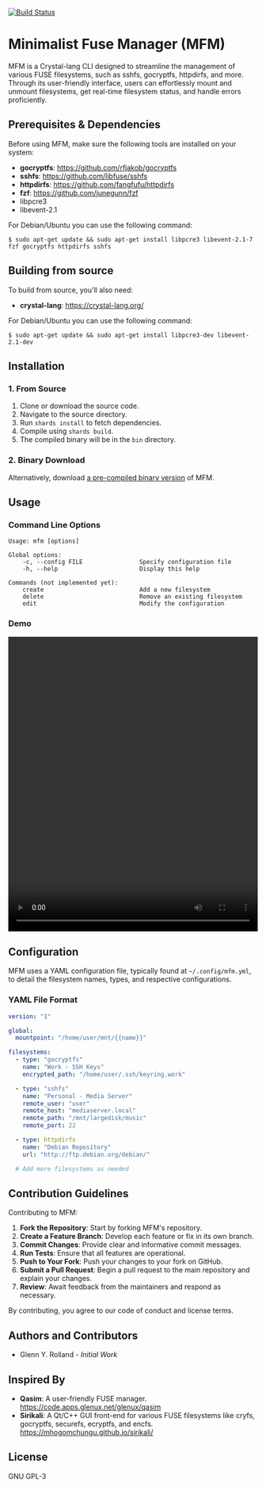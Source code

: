 <!--
# SPDX-License-Identifier: GPL-3.0-or-later
#
# SPDX-FileCopyrightText: 2023 Glenn Y. Rolland <glenux@glenux.net>
# Copyright © 2023 Glenn Y. Rolland <glenux@glenux.net>
-->

[![Build Status](https://cicd.apps.glenux.net/api/badges/glenux/mfm/status.svg)](https://cicd.apps.glenux.net/glenux/mfm)

# Minimalist Fuse Manager (MFM)

MFM is a Crystal-lang CLI designed to streamline the management of various FUSE filesystems, such as sshfs, gocryptfs, httpdirfs, and more. Through its user-friendly interface, users can effortlessly mount and unmount filesystems, get real-time filesystem status, and handle errors proficiently.

## Prerequisites & Dependencies

Before using MFM, make sure the following tools are installed on your system:

- **gocryptfs**: <https://github.com/rfjakob/gocryptfs>
- **sshfs**: <https://github.com/libfuse/sshfs>
- **httpdirfs**: <https://github.com/fangfufu/httpdirfs>
- **fzf**: <https://github.com/junegunn/fzf>
- libpcre3
- libevent-2.1

For Debian/Ubuntu you can use the following command:

```shell-session
$ sudo apt-get update && sudo apt-get install libpcre3 libevent-2.1-7 fzf gocryptfs httpdirfs sshfs
```

## Building from source

To build from source, you'll also need:

- **crystal-lang**: <https://crystal-lang.org/>

For Debian/Ubuntu you can use the following command:

```shell-session
$ sudo apt-get update && sudo apt-get install libpcre3-dev libevent-2.1-dev
```

## Installation

### 1. From Source

1. Clone or download the source code.
2. Navigate to the source directory.
3. Run `shards install` to fetch dependencies.
4. Compile using `shards build`.
5. The compiled binary will be in the `bin` directory.

### 2. Binary Download

Alternatively, download [a pre-compiled binary
version](https://code.apps.glenux.net/glenux/mfm/releases) of MFM.

## Usage

### Command Line Options

```
Usage: mfm [options]

Global options:
    -c, --config FILE                Specify configuration file
    -h, --help                       Display this help

Commands (not implemented yet):
    create                           Add a new filesystem
    delete                           Remove an existing filesystem
    edit                             Modify the configuration
```

### Demo

<video src="https://code.apps.glenux.net/glenux/mfm/media/branch/develop/doc/output.webm" width="810" height="595" style="max-width: 100%;" controls="controls"></video>

## Configuration

MFM uses a YAML configuration file, typically found at `~/.config/mfm.yml`, to
detail the filesystem names, types, and respective configurations.

### YAML File Format

```yaml
version: "1"

global:
  mountpoint: "/home/user/mnt/{{name}}"

filesystems:
  - type: "gocryptfs"
    name: "Work - SSH Keys"
    encrypted_path: "/home/user/.ssh/keyring.work"

  - type: "sshfs"
    name: "Personal - Media Server"
    remote_user: "user"
    remote_host: "mediaserver.local"
    remote_path: "/mnt/largedisk/music"
    remote_port: 22

  - type: httpdirfs
    name: "Debian Repository"
    url: "http://ftp.debian.org/debian/"

  # Add more filesystems as needed
```

## Contribution Guidelines

Contributing to MFM:

1. **Fork the Repository**: Start by forking MFM's repository.
2. **Create a Feature Branch**: Develop each feature or fix in its own branch.
3. **Commit Changes**: Provide clear and informative commit messages.
4. **Run Tests**: Ensure that all features are operational.
5. **Push to Your Fork**: Push your changes to your fork on GitHub.
6. **Submit a Pull Request**: Begin a pull request to the main repository and explain your changes.
7. **Review**: Await feedback from the maintainers and respond as necessary.

By contributing, you agree to our code of conduct and license terms.

## Authors and Contributors

- Glenn Y. Rolland - *Initial Work*

## Inspired By

- **Qasim**: A user-friendly FUSE manager. <https://code.apps.glenux.net/glenux/qasim>
- **Sirikali**: A Qt/C++ GUI front-end for various FUSE filesystems like cryfs, gocryptfs, securefs, ecryptfs, and encfs. <https://mhogomchungu.github.io/sirikali/>

## License

GNU GPL-3


